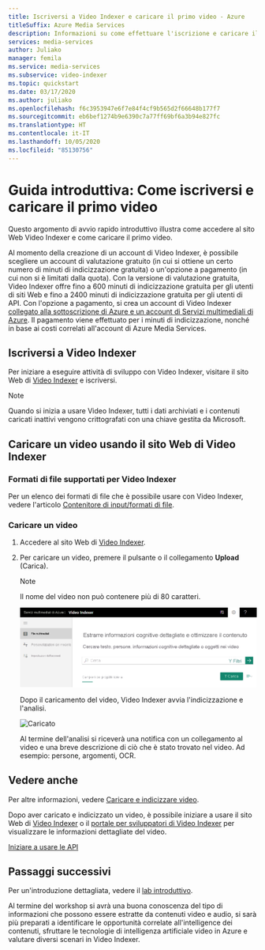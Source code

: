 ```yaml
---
title: Iscriversi a Video Indexer e caricare il primo video - Azure
titleSuffix: Azure Media Services
description: Informazioni su come effettuare l'iscrizione e caricare il primo video tramite il portale di Video Indexer.
services: media-services
author: Juliako
manager: femila
ms.service: media-services
ms.subservice: video-indexer
ms.topic: quickstart
ms.date: 03/17/2020
ms.author: juliako
ms.openlocfilehash: f6c3953947e6f7e84f4cf9b565d2f66648b177f7
ms.sourcegitcommit: eb6bef1274b9e6390c7a77ff69bf6a3b94e827fc
ms.translationtype: HT
ms.contentlocale: it-IT
ms.lasthandoff: 10/05/2020
ms.locfileid: "85130756"
---
```

# <a name="quickstart-how-to-sign-up-and-upload-your-first-video"></a>Guida introduttiva: Come iscriversi e caricare il primo video

Questo argomento di avvio rapido introduttivo illustra come accedere al sito Web Video Indexer e come caricare il primo video.

Al momento della creazione di un account di Video Indexer, è possibile scegliere un account di valutazione gratuito (in cui si ottiene un certo numero di minuti di indicizzazione gratuita) o un'opzione a pagamento (in cui non si è limitati dalla quota). Con la versione di valutazione gratuita, Video Indexer offre fino a 600 minuti di indicizzazione gratuita per gli utenti di siti Web e fino a 2400 minuti di indicizzazione gratuita per gli utenti di API. Con l'opzione a pagamento, si crea un account di Video Indexer [collegato alla sottoscrizione di Azure e un account di Servizi multimediali di Azure](connect-to-azure.md). Il pagamento viene effettuato per i minuti di indicizzazione, nonché in base ai costi correlati all'account di Azure Media Services. 

## <a name="sign-up-for-video-indexer"></a>Iscriversi a Video Indexer

Per iniziare a eseguire attività di sviluppo con Video Indexer, visitare il sito Web di [Video Indexer](https://www.videoindexer.ai/) e iscriversi.

> [!NOTE]
> Quando si inizia a usare Video Indexer, tutti i dati archiviati e i contenuti caricati inattivi vengono crittografati con una chiave gestita da Microsoft.

## <a name="upload-a-video-using-the-video-indexer-website"></a>Caricare un video usando il sito Web di Video Indexer

### <a name="supported-file-formats-for-video-indexer"></a>Formati di file supportati per Video Indexer

Per un elenco dei formati di file che è possibile usare con Video Indexer, vedere l'articolo [Contenitore di input/formati di file](../latest/media-encoder-standard-formats.md#input-containerfile-formats).

### <a name="upload-a-video"></a>Caricare un video

1. Accedere al sito Web di [Video Indexer](https://www.videoindexer.ai/).
2. Per caricare un video, premere il pulsante o il collegamento **Upload** (Carica).

    > [!NOTE]
    > Il nome del video non può contenere più di 80 caratteri.

    ![Caricamento](./media/video-indexer-get-started/video-indexer-upload.png)

    Dopo il caricamento del video, Video Indexer avvia l'indicizzazione e l'analisi.

    ![Caricato](./media/video-indexer-get-started/video-indexer-uploaded.png) 

    Al termine dell'analisi si riceverà una notifica con un collegamento al video e una breve descrizione di ciò che è stato trovato nel video. Ad esempio: persone, argomenti, OCR.

## <a name="see-also"></a>Vedere anche

Per altre informazioni, vedere [Caricare e indicizzare video](upload-index-videos.md).

Dopo aver caricato e indicizzato un video, è possibile iniziare a usare il sito Web di [Video Indexer](video-indexer-use-apis.md) o il [portale per sviluppatori di Video Indexer](video-indexer-view-edit.md) per visualizzare le informazioni dettagliate del video. 

[Iniziare a usare le API](video-indexer-use-apis.md)

## <a name="next-steps"></a>Passaggi successivi

Per un'introduzione dettagliata, vedere il [lab introduttivo](https://github.com/Azure-Samples/media-services-video-indexer/blob/master/IntroToVideoIndexer.md). 

Al termine del workshop si avrà una buona conoscenza del tipo di informazioni che possono essere estratte da contenuti video e audio, si sarà più preparati a identificare le opportunità correlate all'intelligence dei contenuti, sfruttare le tecnologie di intelligenza artificiale video in Azure e valutare diversi scenari in Video Indexer.

